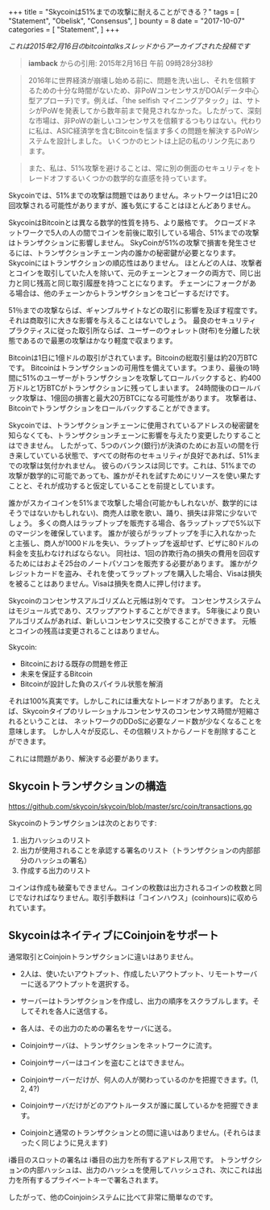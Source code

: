 +++
title = "Skycoinは51%までの攻撃に耐えることができる？"
tags = [
    "Statement",
    "Obelisk",
    "Consensus",
]
bounty = 8
date = "2017-10-07"
categories = [
    "Statement",
]
+++

*これは2015年2月16日のbitcointalksスレッドからアーカイブされた投稿です*

> **iamback** からの引用: 2015年2月16日 午前 09時28分38秒

> 2016年に世界経済が崩壊し始める前に、問題を洗い出し、それを信頼するための十分な時間がないため、非PoWコンセンサスがDOA(データ中心型アプローチ)です。例えば、「the selfish マイニングアタック」は、サトシがPoWを発表してから数年前まで発見されなかった。したがって、深刻な市場は、非PoWの新しいコンセンサスを信頼するつもりはない。代わりに私は、ASIC経済学を含むBitcoinを悩ます多くの問題を解決するPoWシステムを設計しました。
いくつかのヒントは上記の私のリンク先にあります。


> また、私は、51%攻撃を避けることは、常に別の側面のセキュリティをトレードオフするいくつかの数学的な直感を持っています。

Skycoinでは、51%までの攻撃は問題ではありません。ネットワークは1日に20回攻撃される可能性がありますが、誰も気にすることはほとんどありません。

SkycoinはBitcoinとは異なる数学的性質を持ち、より厳格です。
クローズドネットワークで5人の人の間でコインを前後に取引している場合、51%までの攻撃はトランザクションに影響しません。
SkyCoinが51%の攻撃で損害を発生させるには、トランザクションチェーン内の誰かの秘密鍵が必要となります。
Skycoinにはトランザクションの順応性はありません。
ほとんどの人は、攻撃者とコインを取引していた人を除いて、元のチェーンとフォークの両方で、同じ出力と同じ残高と同じ取引履歴を持つことになります。
チェーンにフォークがある場合は、他のチェーンからトランザクションをコピーするだけです。

51％までの攻撃ならば、ギャンブルサイトなどの取引に影響を及ぼす程度です。
それは商取引に大きな影響を与えることはないでしょう。
最良のセキュリティプラクティスに従った取引所ならば、ユーザーのウォレット(財布)を分離した状態であるので最悪の攻撃はかなり軽度で収まります。

Bitcoinは1日に1億ドルの取引がされています。Bitcoinの総取引量は約20万BTCです。
Bitcoinはトランザクションの可用性を備えています。つまり、最後の1時間に51%のユーザーがトランザクションを攻撃してロールバックすると、約400万ドルと1万BTCがトランザクションに残ってしまいます。
24時間後のロールバック攻撃は、1億回の損害と最大20万BTCになる可能性があります。
攻撃者は、Bitcoinでトランザクションをロールバックすることができます。

Skycoinでは、トランザクションチェーンに使用されているアドレスの秘密鍵を知らなくても、トランザクションチェーンに影響を与えたり変更したりすることはできません。
したがって、5つのバンク(銀行)が決済のためにお互いの間を行き来していている状態で、すべての財布のセキュリティが良好であれば、51%までの攻撃は気付かれません。
彼らのバランスは同じです。これは、51%までの攻撃が数学的に可能であっても、誰かがそれを試すためにリソースを使い果たすことと、それが成功すると仮定していることを前提としています。

誰かがスカイコインを51%まで攻撃した場合(可能かもしれないが、数学的にはそうではないかもしれない)、商売人は歌を歌い、踊り、損失は非常に少ないでしょう。
多くの商人はラップトップを販売する場合、各ラップトップで5%以下のマージンを確保しています。
誰かが彼らがラップトップを手に入れなかったと主張し、商人が1000ドルを失い、ラップトップを返却せず、ビザに80ドルの料金を支払わなければならない。
同社は、1回の詐欺行為の損失の費用を回収するためにはおよそ25台のノートパソコンを販売する必要があります。
誰かがクレジットカードを盗み、それを使ってラップトップを購入した場合、Visaは損失を被ることはありません。Visaは損失を商人に押し付けます。

Skycoinのコンセンサスアルゴリズムと元帳は別々です。
コンセンサスシステムはモジュール式であり、スワップアウトすることができます。
5年後により良いアルゴリズムがあれば、新しいコンセンサスに交換することができます。
元帳とコインの残高は変更されることはありません。

Skycoin:

- Bitcoinにおける既存の問題を修正
- 未来を保証するBitcoin
- Bitcoinが設計した負のスパイラル状態を解消

それは100%真実です。しかしこれには重大なトレードオフがあります。
たとえば、Skycoinタイプのリレーショナルコンセンサスのコンセンサス時間が短縮されるということは、
ネットワークのDDoSに必要なノード数が少なくなることを意味します。
しかし人々が反応し、その信頼リストからノードを削除することができます。

これには問題があり、解決する必要があります。

## Skycoinトランザクションの構造

https://github.com/skycoin/skycoin/blob/master/src/coin/transactions.go

Skycoinのトランザクションは次のとおりです:

1) 出力ハッシュのリスト
2) 出力が使用されることを承認する署名のリスト（トランザクションの内部部分のハッシュの署名）
3) 作成する出力のリスト

コインは作成も破棄もできません。コインの枚数は出力されるコインの枚数と同じでなければなりません。取引手数料は「コインハウス」(coinhours)に収められています。

## SkycoinはネイティブにCoinjoinをサポート

通常取引とCoinjoinトランザクションに違いはありません。

- 2人は、使いたいアウトプット、作成したいアウトプット、リモートサーバーに送るアウトプットを選択する。
- サーバーはトランザクションを作成し、出力の順序をスクラブルします。そしてそれを各人に送信する。
- 各人は、その出力のための署名をサーバに送る。
- Coinjoinサーバは、トランザクションをネットワークに流す。

- Coinjoinサーバーはコインを盗むことはできません。
- Coinjoinサーバーだけが、何人の人が関わっているのかを把握できます。(1, 2, 4?)
- Coinjoinサーバだけがどのアウトルータスが誰に属しているかを把握できます。
- Coinjoinと通常のトランザクションとの間に違いはありません。(それらはまったく同じように見えます)

i番目のスロットの署名は i番目の出力を所有するアドレス用です。
トランザクションの内部ハッシュは、出力のハッシュを使用してハッシュされ、次にこれは出力を所有するプライベートキーで署名されます。

したがって、他のCoinjoinシステムに比べて非常に簡単なのです。

